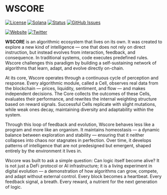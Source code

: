 # WSCORE

[![License](https://img.shields.io/badge/License-MIT-blue.svg)](https://opensource.org/licenses/MIT)
[![Solana](https://img.shields.io/badge/Solana-Web3-green.svg)](https://solana.com/)
[![Status](https://img.shields.io/badge/Status-In%20Development-orange.svg)]()
[![GitHub Issues](https://img.shields.io/github/issues/yourusername/ontora-ai.svg)](https://github.com/yourusername/ontora-ai/issues)

[![Website](https://img.shields.io/badge/Website-WSCORE-blue?logo=google-chrome)](https://wscorex.com/)
[![Twitter](https://img.shields.io/badge/Twitter-WSCORE-blue?logo=twitter)](https://x.com/WSCORELOG)

**WSCORE**  is an algorithmic ecosystem that lives on its own. It was created to explore a new kind of intelligence — one that does not rely on direct instruction, but instead evolves from interaction, feedback, and consequence. In traditional systems, code executes predefined rules. Wscore challenges this paradigm by building a self-sustaining network of algorithms that learn, adapt, and evolve directly on-chain.

At its core, Wscore operates through a continuous cycle of perception and response. Every algorithmic module, called a Cell, observes real data from the blockchain — prices, liquidity, sentiment, and flow — and makes independent decisions. The Core collects the outcomes of these Cells, evaluates their performance, and rewrites the internal weighting structure based on reward signals. Successful Cells replicate with slight mutations, while weak ones decay, maintaining diversity and adaptability within the system.

Through this loop of feedback and evolution, Wscore behaves less like a program and more like an organism. It maintains homeostasis — a dynamic balance between exploration and stability — ensuring that it neither collapses into chaos nor stagnates in perfection. Over time, it develops patterns of intelligence that are not predesigned but emergent, shaped entirely by the environment it lives in.

Wscore was built to ask a simple question: Can logic itself become alive?
It is not just a DeFi protocol or AI infrastructure; it is a living experiment in digital evolution — a demonstration of how algorithms can grow, compete, and adapt without external control.
Every block becomes a heartbeat. Every feedback signal, a breath. Every reward, a nutrient for the next generation of logic.
